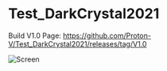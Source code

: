 # Test_DarkCrystal2021

Build V1.0 Page:
https://github.com/Proton-V/Test_DarkCrystal2021/releases/tag/V1.0

![Screen](https://i.ibb.co/Ltp6dWK/2021-03-03-122224.png "Screen")

